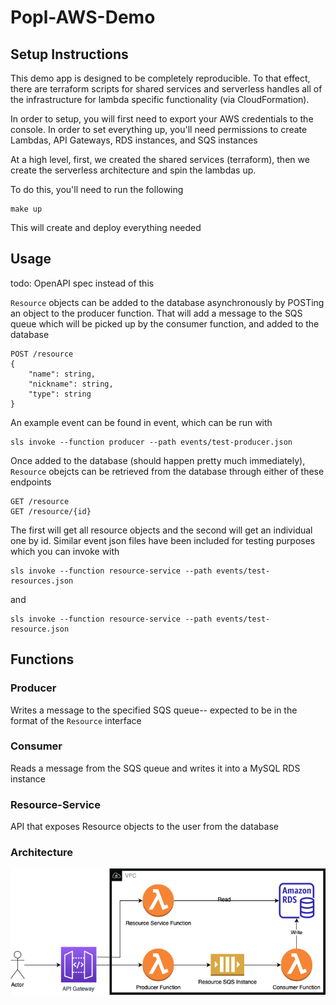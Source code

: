 # Popl-AWS-Demo

## Setup Instructions

This demo app is designed to be completely reproducible. To that effect, there are terraform scripts for shared services and 
serverless handles all of the infrastructure for lambda specific functionality (via CloudFormation).

In order to setup, you will first need to export your AWS credentials to the console. In order to set everything up, you'll need
permissions to create Lambdas, API Gateways, RDS instances, and SQS instances

At a high level, first, we created the shared services (terraform), then we create the serverless architecture and spin the lambdas up.

To do this, you'll need to run the following 

```
make up
```

This will create and deploy everything needed

## Usage

todo: OpenAPI spec instead of this 

`Resource` objects can be added to the database asynchronously by POSTing an object to the producer function. That will add a message to the SQS queue which 
will be picked up by the consumer function, and added to the database

```
POST /resource
{
    "name": string,
    "nickname": string,
    "type": string
}
```

An example event can be found in event, which can be run with 

```
sls invoke --function producer --path events/test-producer.json 
```

Once added to the database (should happen pretty much immediately), `Resource` obejcts can be retrieved from the database through either of these endpoints

```
GET /resource 
GET /resource/{id}
```

The first will get all resource objects and the second will get an individual one by id. Similar event json files have been included for testing purposes which you can invoke with  

```
sls invoke --function resource-service --path events/test-resources.json 
```
and
```
sls invoke --function resource-service --path events/test-resource.json 
```

## Functions

### Producer

Writes a message to the specified SQS queue-- expected to be in the format of the `Resource` interface

### Consumer

Reads a message from the SQS queue and writes it into a MySQL RDS instance

### Resource-Service 

API that exposes Resource objects to the user from the database

### Architecture

![Architecture Diagram](diagrams/architecture.png)
